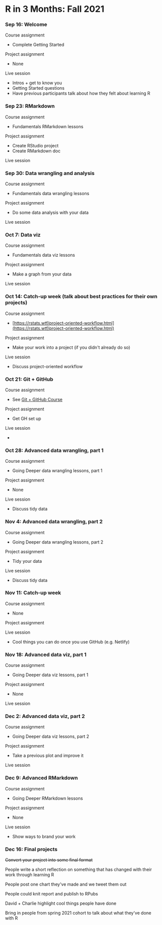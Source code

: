 # R in 3 Months: Fall 2021

### Sep 16: Welcome

Course assignment

- Complete Getting Started

Project assignment

- None

Live session

- Intros + get to know you
- Getting Started questions
- Have previous participants talk about how they felt about learning R

### Sep 23: RMarkdown

Course assignment

- Fundamentals RMarkdown lessons

Project assignment

- Create RStudio project
- Create RMarkdown doc

Live session

### Sep 30: Data wrangling and analysis

Course assignment

- Fundamentals data wrangling lessons

Project assignment

- Do some data analysis with your data

Live session

### Oct 7: Data viz

Course assignment

- Fundamentals data viz lessons

Project assignment

- Make a graph from your data

Live session

### Oct 14: Catch-up week (talk about best practices for their own projects)

Course assignment

- [https://rstats.wtf/project-oriented-workflow.html](https://rstats.wtf/project-oriented-workflow.html)

Project assignment

- Make your work into a project (if you didn't already do so)

Live session

- Discuss project-oriented workflow

### Oct 21: Git + GitHub

Course assignment

- See [Git + GitHub Course](https://www.notion.so/Git-GitHub-Course-a332fb84943f462faee7732c02d378d5)

Project assignment

- Get GH set up

Live session

- 

### Oct 28: Advanced data wrangling, part 1

Course assignment

- Going Deeper data wrangling lessons, part 1

Project assignment

- None

Live session

- Discuss tidy data

### Nov 4: Advanced data wrangling, part 2

Course assignment

- Going Deeper data wrangling lessons, part 2

Project assignment

- Tidy your data

Live session

- Discuss tidy data

### Nov 11: Catch-up week

Course assignment

- None

Project assignment

Live session

- Cool things you can do once you use GitHub (e.g. Netlify)

### Nov 18: Advanced data viz, part 1

Course assignment

- Going Deeper data viz lessons, part 1

Project assignment

- None

Live session

### Dec 2: Advanced data viz, part 2

Course assignment

- Going Deeper data viz lessons, part 2

Project assignment

- Take a previous plot and improve it

Live session

### Dec 9: Advanced RMarkdown

Course assignment

- Going Deeper RMarkdown lessons

Project assignment

- None

Live session

- Show ways to brand your work

### Dec 16: Final projects

~~Convert your project into some final format~~

People write a short reflection on something that has changed with their work through learning R

People post one chart they've made and we tweet them out

People could knit report and publish to RPubs

David + Charlie highlight cool things people have done

Bring in people from spring 2021 cohort to talk about what they've done with R